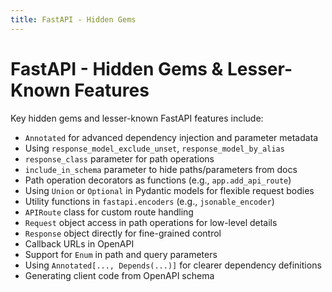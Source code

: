 ```yaml
---
title: FastAPI - Hidden Gems
---
```


# FastAPI - Hidden Gems & Lesser-Known Features

Key hidden gems and lesser-known FastAPI features include:

- `Annotated` for advanced dependency injection and parameter metadata
- Using `response_model_exclude_unset`, `response_model_by_alias`
- `response_class` parameter for path operations
- `include_in_schema` parameter to hide paths/parameters from docs
- Path operation decorators as functions (e.g., `app.add_api_route`)
- Using `Union` or `Optional` in Pydantic models for flexible request bodies
- Utility functions in `fastapi.encoders` (e.g., `jsonable_encoder`)
- `APIRoute` class for custom route handling
- `Request` object access in path operations for low-level details
- `Response` object directly for fine-grained control
- Callback URLs in OpenAPI
- Support for `Enum` in path and query parameters
- Using `Annotated[..., Depends(...)]` for clearer dependency definitions
- Generating client code from OpenAPI schema
